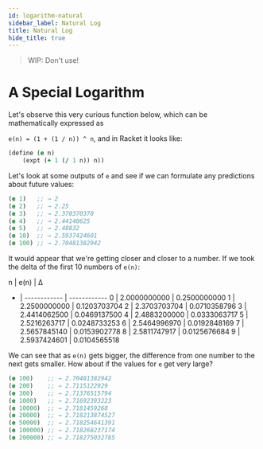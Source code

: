```yaml
---
id: logarithm-natural
sidebar_label: Natural Log
title: Natural Log
hide_title: true
---
```


> WIP: Don't use!

# A Special Logarithm

Let's observe this very curious function below, which can be mathematically
expressed as

`e(n) = (1 + (1 / n)) ^ n`, and in Racket it looks like:

``` clojure
(define (e n)
    (expt (+ 1 (/ 1 n)) n))
```

Let's look at some outputs of `e` and see if we can formulate any predictions
about future values:

``` clojure
(e 1)   ;; → 2
(e 2)   ;; → 2.25
(e 3)   ;; → 2.370370370
(e 4)   ;; → 2.44140625
(e 5)   ;; → 2.48832
(e 10)  ;; → 2.5937424601
(e 100) ;; → 2.70481382942
```

It would appear that we're getting closer and closer to a number. If we took the
delta of the first 10 numbers of `e(n)`:

n | e(n)         | Δ
- | ------------ | ------------
0 | 2.0000000000 | 0.2500000000
1 | 2.2500000000 | 0.1203703704
2 | 2.3703703704 | 0.0710358796
3 | 2.4414062500 | 0.0469137500
4 | 2.4883200000 | 0.0333063717
5 | 2.5216263717 | 0.0248733253
6 | 2.5464996970 | 0.0192848169
7 | 2.5657845140 | 0.0153902778
8 | 2.5811747917 | 0.0125676684
9 | 2.5937424601 | 0.0104565518

We can see that as `e(n)` gets bigger, the difference from one number to the
next gets smaller. How about if the values for `e` get very large?

``` clojure
(e 100)    ;; → 2.70481382942
(e 200)    ;; → 2.7115122929
(e 300)    ;; → 2.71376515794
(e 1000)   ;; → 2.71692393223
(e 10000)  ;; → 2.7181459268
(e 20000)  ;; → 2.718213874527
(e 50000)  ;; → 2.718254641391
(e 100000) ;; → 2.718268237174
(e 200000) ;; → 2.718275032785
```
